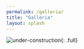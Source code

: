 ```yaml
---
permalink: /galleria/
title: "Galleria"
layout: splash
---
```

![under-construction](/assets/images/under-construction.png){: .full}
